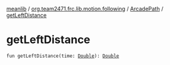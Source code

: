 [meanlib](../../index.md) / [org.team2471.frc.lib.motion.following](../index.md) / [ArcadePath](index.md) / [getLeftDistance](./get-left-distance.md)

# getLeftDistance

`fun getLeftDistance(time: `[`Double`](https://kotlinlang.org/api/latest/jvm/stdlib/kotlin/-double/index.html)`): `[`Double`](https://kotlinlang.org/api/latest/jvm/stdlib/kotlin/-double/index.html)